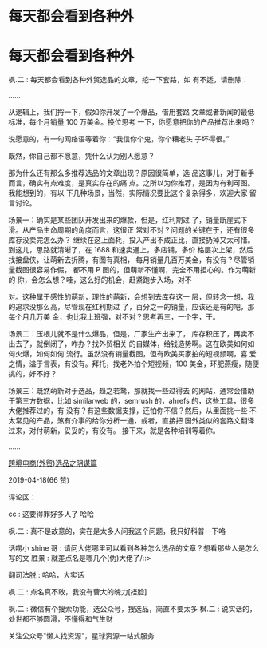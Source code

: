 # 每天都会看到各种外

# 每天都会看到各种外

枫.二 : 每天都会看到各种外贸选品的文章，挖一下套路，如 有不适，请删除：

......

从逻辑上，我们捋一下，假如你开发了一个爆品，借用套路 文章或者新闻的最低标准，每个月销量 100 万美金。换位思考 一下，你愿意把你的产品推荐出来吗？

说愿意的，有一句网络语等着你：“我信你个鬼，你个糟老头 子坏得很。”

既然，你自己都不愿意，凭什么认为别人愿意？

那为什么还有那么多推荐选品的文章出现？原因很简单，选 品这事儿，对于新手而言，确实有点难度，是真实存在的痛 点。之所以为你推荐，是因为有利可图。我能想到的，有以 下几种场景，当然，实际情况要比这个复杂得多，欢迎大家 留言讨论。

场景一：确实是某些团队开发出来的爆款，但是，红利期过 了，销量断崖式下滑。从产品生命周期的角度而言，这很正 常对不对？问题的关键在于，还有很多库存没卖完怎么办？ 继续在这上面耗，投入产出不成正比，直接扔掉又太可惜。 到这儿，思路就清晰了，在 1688 和速卖通上，多店铺，多价 格层次上架，然后找接盘侠，让萌新去折腾，有图有真相， 每月销量几百万美金，有没有？尽管销量截图很容易作假， 都不用 P 图的，但萌新不懂啊，完全不用担心的。作为萌新的 你，会怎么想？哇，这么好的机会，赶紧跑步入场，对不

对。这种属于感性的萌新，理性的萌新，会想到去库存这一 层，但转念一想，我的追求没那么高，尽管现在红利期过 了，百分之一的销量，应该还是有的吧，那每个月几万美 金，也比我上班强，对不对？思考再三，一个字，干。

场景二：压根儿就不是什么爆品，但是，厂家生产出来了， 库存积压了，再卖不出去了，就倒闭了，咋办？找外贸相关 的自媒体，给钱造势啊。这在欧美如何如何火爆，如何如何 流行。虽然没有销量截图，但有欧美买家拍的短视频啊，喜 爱之情，溢于言表，有没有。拜托，找老外拍个短视频，100 美金，环肥燕瘦，随便挑的，好不好？

场景三：既然萌新对于选品，趋之若鹜，那就找一些过得去 的网站，通常会借助于第三方数据，比如 similarweb 的，semrush 的，ahrefs 的，这些工具，很多大佬推荐过的，有 没有？有这些数据支撑，还怕你不信？然后，从里面挑一些 不太常见的产品，煞有介事的给你分析一通，或者，直接把 国外类似的套路文翻译过来，对付萌新，妥妥的，有没有。 接下来，就是各种培训等着你。

......

[跨境电商](https://mp.weixin.qq.com/s?__biz=MzIzODUxMDMyNg%3D%3D&mid=2247484551&idx=1&sn=56d2cd55723c588e6d34daa7f60be516&chksm=e9390d1ede4e84087d22a5b91d8aa7683d0315eed4bfdcb1caf90cf4ad8d6f871f7ea5609657&xtrack=1&scene=0&subscene=131&clicktime=1555583252&ascene=7&devicetype=android-23&version=27000030&nettype=ctnet&abtest_cookie=BQABAAgACgALABIAEwAGAJ2GHgAjlx4AVpkeAM2ZHgDVmR4A3JkeAAAA&lang=en&pass_ticket=h%252BX4tWOWbfw8FNxVWnHdVenZP41hbyslIPx3Zx%252BfiKC1xnTjGvkEThVtdRnnSjj5&wx_header=1)[(](https://mp.weixin.qq.com/s?__biz=MzIzODUxMDMyNg%3D%3D&mid=2247484551&idx=1&sn=56d2cd55723c588e6d34daa7f60be516&chksm=e9390d1ede4e84087d22a5b91d8aa7683d0315eed4bfdcb1caf90cf4ad8d6f871f7ea5609657&xtrack=1&scene=0&subscene=131&clicktime=1555583252&ascene=7&devicetype=android-23&version=27000030&nettype=ctnet&abtest_cookie=BQABAAgACgALABIAEwAGAJ2GHgAjlx4AVpkeAM2ZHgDVmR4A3JkeAAAA&lang=en&pass_ticket=h%252BX4tWOWbfw8FNxVWnHdVenZP41hbyslIPx3Zx%252BfiKC1xnTjGvkEThVtdRnnSjj5&wx_header=1)[外贸](https://mp.weixin.qq.com/s?__biz=MzIzODUxMDMyNg%3D%3D&mid=2247484551&idx=1&sn=56d2cd55723c588e6d34daa7f60be516&chksm=e9390d1ede4e84087d22a5b91d8aa7683d0315eed4bfdcb1caf90cf4ad8d6f871f7ea5609657&xtrack=1&scene=0&subscene=131&clicktime=1555583252&ascene=7&devicetype=android-23&version=27000030&nettype=ctnet&abtest_cookie=BQABAAgACgALABIAEwAGAJ2GHgAjlx4AVpkeAM2ZHgDVmR4A3JkeAAAA&lang=en&pass_ticket=h%252BX4tWOWbfw8FNxVWnHdVenZP41hbyslIPx3Zx%252BfiKC1xnTjGvkEThVtdRnnSjj5&wx_header=1)[)](https://mp.weixin.qq.com/s?__biz=MzIzODUxMDMyNg%3D%3D&mid=2247484551&idx=1&sn=56d2cd55723c588e6d34daa7f60be516&chksm=e9390d1ede4e84087d22a5b91d8aa7683d0315eed4bfdcb1caf90cf4ad8d6f871f7ea5609657&xtrack=1&scene=0&subscene=131&clicktime=1555583252&ascene=7&devicetype=android-23&version=27000030&nettype=ctnet&abtest_cookie=BQABAAgACgALABIAEwAGAJ2GHgAjlx4AVpkeAM2ZHgDVmR4A3JkeAAAA&lang=en&pass_ticket=h%252BX4tWOWbfw8FNxVWnHdVenZP41hbyslIPx3Zx%252BfiKC1xnTjGvkEThVtdRnnSjj5&wx_header=1)[选品之阴谋篇](https://mp.weixin.qq.com/s?__biz=MzIzODUxMDMyNg%3D%3D&mid=2247484551&idx=1&sn=56d2cd55723c588e6d34daa7f60be516&chksm=e9390d1ede4e84087d22a5b91d8aa7683d0315eed4bfdcb1caf90cf4ad8d6f871f7ea5609657&xtrack=1&scene=0&subscene=131&clicktime=1555583252&ascene=7&devicetype=android-23&version=27000030&nettype=ctnet&abtest_cookie=BQABAAgACgALABIAEwAGAJ2GHgAjlx4AVpkeAM2ZHgDVmR4A3JkeAAAA&lang=en&pass_ticket=h%252BX4tWOWbfw8FNxVWnHdVenZP41hbyslIPx3Zx%252BfiKC1xnTjGvkEThVtdRnnSjj5&wx_header=1)

2019-04-18(66 赞)

评论区：

cc : 这要得罪好多人了 哈哈

枫.二 : 真不是故意的，实在是太多人问我这个问题，我只好科普一下咯

话唠小 shine 哥 : 请问大佬哪里可以看到各种怎么选品的文章？想看那些人是怎么写的文 胜景 : 就差点名是哪几个(伪)大佬了/::>

翻司法脱 : 哈哈，大实话

枫.二 : 点名真不敢，我没有曹大的魄力[捂脸]

枫.二 : 微信有个搜索功能，选公众号，搜选品，简直不要太多 枫.二 : 说实话的，处世都不够圆滑，不懂得和气生财

关注公众号"懒人找资源"，星球资源一站式服务